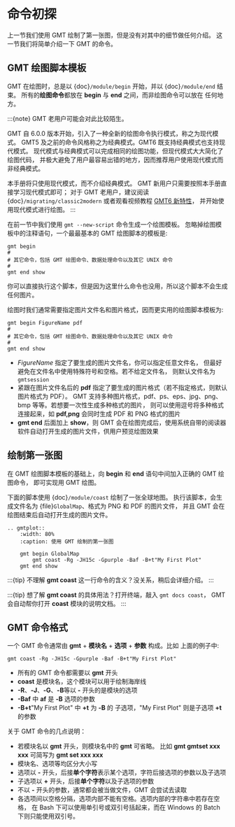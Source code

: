 # 命令初探

上一节我们使用 GMT 绘制了第一张图，但是没有对其中的细节做任何介绍。
这一节我们将简单介绍一下 GMT 的命令。

## GMT 绘图脚本模板

GMT 在绘图时，总是以 {doc}`/module/begin` 开始，并以 {doc}`/module/end` 结束。
所有的**绘图命令**都放在 **begin** 与 **end** 之间，而非绘图命令可以放在
任何地方。

:::{note}
GMT 老用户可能会对此比较陌生。

GMT 自 6.0.0 版本开始，引入了一种全新的绘图命令执行模式，称之为现代模式。
GMT5 及之前的命令风格称之为经典模式。GMT6 既支持经典模式也支持现代模式。
现代模式与经典模式可以完成相同的绘图功能，但现代模式大大简化了绘图代码，
并极大避免了用户最容易出错的地方，因而推荐用户使用现代模式而非经典模式。

本手册将只使用现代模式，而不介绍经典模式。
GMT 新用户只需要按照本手册直接学习现代模式即可；
对于 GMT 老用户，建议阅读 {doc}`/migrating/classic2modern`
或者观看视频教程 [GMT6 新特性](https://www.bilibili.com/video/av73835957)，
并开始使用现代模式进行绘图。
:::

在前一节中我们使用 `gmt --new-script` 命令生成一个绘图模板。
忽略掉绘图模板中的注释语句，一个最最基本的 GMT 绘图脚本的模板是:

```
gmt begin
#
# 其它命令，包括 GMT 绘图命令、数据处理命令以及其它 UNIX 命令
#
gmt end show
```

你可以直接执行这个脚本，但是因为这里什么命令也没用，所以这个脚本不会生成任何图片。

绘图时我们通常需要指定图片文件名和图片格式，因而更实用的绘图脚本模板为:

```
gmt begin FigureName pdf
#
# 其它命令，包括 GMT 绘图命令、数据处理命令以及其它 UNIX 命令
#
gmt end show
```

- *FigureName* 指定了要生成的图片文件名，你可以指定任意文件名，
  但最好避免在文件名中使用特殊符号和空格。若不给定文件名，
  则默认文件名为 `gmtsession`
- 紧跟在图片文件名后的 **pdf** 指定了要生成的图片格式（若不指定格式，则默认图片格式为 PDF）。
  GMT 支持多种图片格式，pdf、ps、eps、jpg、png、bmp 等等。若想要一次性生成多种格式的图片，
  则可以使用逗号将多种格式连接起来，如 **pdf,png** 会同时生成 PDF 和 PNG 格式的图片
- **gmt end** 后面加上 **show**，则 GMT 会在绘图完成后，使用系统自带的阅读器
  软件自动打开生成的图片文件，供用户预览绘图效果

## 绘制第一张图

在 GMT 绘图脚本模板的基础上，向 **begin** 和 **end** 语句中间加入正确的 GMT 绘图命令，
即可实现用 GMT 绘图。

下面的脚本使用 {doc}`/module/coast` 绘制了一张全球地图。
执行该脚本，会生成文件名为 {file}`GlobalMap`、格式为 PNG 和 PDF 的图片文件，
并且 GMT 会在绘图结束后自动打开生成的图片文件。

```{eval-rst}
.. gmtplot::
    :width: 80%
    :caption: 使用 GMT 绘制的第一张图

    gmt begin GlobalMap
        gmt coast -Rg -JH15c -Gpurple -Baf -B+t"My First Plot"
    gmt end show
```

:::{tip}
不理解 **gmt coast** 这一行命令的含义？没关系，稍后会详细介绍。
:::

:::{tip}
想了解 **gmt coast** 的具体用法？打开终端，敲入 `gmt docs coast`，
GMT 会自动帮你打开 **coast** 模块的说明文档。
:::

## GMT 命令格式

一个 GMT 命令通常由 **gmt** + **模块名** + **选项** + **参数** 构成。比如
上面的例子中:

```
gmt coast -Rg -JH15c -Gpurple -Baf -B+t"My First Plot"
```

- 所有的 GMT 命令都需要以 **gmt** 开头
- **coast** 是模块名，这个模块可以用于绘制海岸线
- **-R**、**-J**、**-G**、**-B**等以 **-** 开头的是模块的选项
- **-Baf** 中 **af** 是 **-B** 选项的参数
- **-B+t**"My First Plot" 中 **+t** 为 **-B** 的
  子选项，"My First Plot" 则是子选项 **+t** 的参数

关于 GMT 命令的几点说明：

- 若模块名以 **gmt** 开头，则模块名中的 **gmt** 可省略。
  比如 **gmt gmtset xxx xxx** 可简写为 **gmt set xxx xxx**
- 模块名、选项等均区分大小写
- 选项以 **-** 开头，后接**单个字符**表示某个选项，字符后接选项的参数以及子选项
- 子选项以 **+** 开头，后接**单个字符**以及子选项的参数
- 不以 **-** 开头的参数，通常都会被当做文件，GMT 会尝试去读取
- 各选项间以空格分隔，选项内部不能有空格。选项内部的字符串中若存在空格，
  在 Bash 下可以使用单引号或双引号括起来，而在 Windows 的 Batch 下则只能使用双引号。
